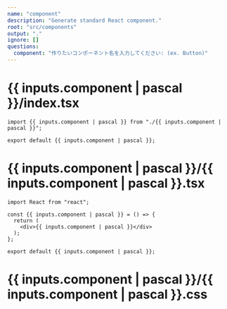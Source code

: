 ```yaml
---
name: "component"
description: "Generate standard React component."
root: "src/components"
output: "."
ignore: []
questions:
  component: "作りたいコンポーネント名を入力してください: (ex. Button)"
---
```


# {{ inputs.component | pascal }}/index.tsx

```tsx
import {{ inputs.component | pascal }} from "./{{ inputs.component | pascal }}";

export default {{ inputs.component | pascal }};
```

# {{ inputs.component | pascal }}/{{ inputs.component | pascal }}.tsx

```tsx
import React from "react";

const {{ inputs.component | pascal }} = () => {
  return (
    <div>{{ inputs.component | pascal }}</div>
  );
};

export default {{ inputs.component | pascal }};

```

# {{ inputs.component | pascal }}/{{ inputs.component | pascal }}.css

```css

```
